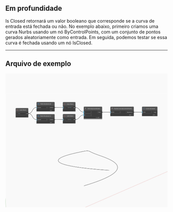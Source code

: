 ## Em profundidade
Is Closed retornará um valor booleano que corresponde se a curva de entrada está fechada ou não. No exemplo abaixo, primeiro criamos uma curva Nurbs usando um nó ByControlPoints, com um conjunto de pontos gerados aleatoriamente como entrada. Em seguida, podemos testar se essa curva é fechada usando um nó IsClosed.
___
## Arquivo de exemplo

![IsClosed](./Autodesk.DesignScript.Geometry.Curve.IsClosed_img.jpg)

